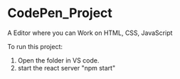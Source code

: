 # CodePen_Project
A Editor where you can Work on HTML, CSS, JavaScript

To run this project:
1) Open the folder in VS code.
2) start the react server "npm start"
